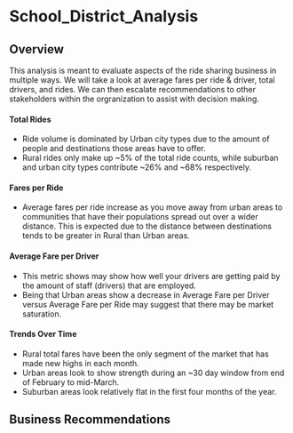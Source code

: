 # School_District_Analysis

## Overview
This analysis is meant to evaluate aspects of the ride sharing business in multiple ways. We will take a look at average fares per ride & driver, total drivers, and rides. We can then escalate recommendations to other stakeholders within the orgranization to assist with decision making. 

#### Total Rides
- Ride volume is dominated by Urban city types due to the amount of people and destinations those areas have to offer. 
- Rural rides only make up ~5% of the total ride counts, while suburban and urban city types contribute ~26% and ~68% respectively.

#### Fares per Ride
- Average fares per ride increase as you move away from urban areas to communities that have their populations spread out over a wider distance. This is expected due to the distance between destinations tends to be greater in Rural than Urban areas.

#### Average Fare per Driver
- This metric shows may show how well your drivers are getting paid by the amount of staff (drivers) that are employed. 
- Being that Urban areas show a decrease in Average Fare per Driver versus Average Fare per Ride may suggest that there may be market saturation. 

#### Trends Over Time
- Rural total fares have been the only segment of the market that has made new highs in each month.
- Urban areas look to show strength during an ~30 day window from end of February to mid-March.
- Suburban areas look relatively flat in the first four months of the year. 

## Business Recommendations
 
